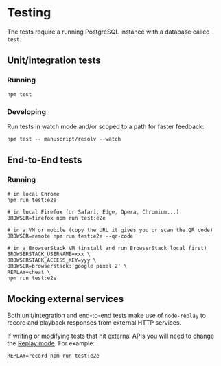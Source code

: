 # Testing

The tests require a running PostgreSQL instance with a database called `test`.

## Unit/integration tests

### Running

    npm test

### Developing

Run tests in watch mode and/or scoped to a path for faster feedback:

    npm test -- manuscript/resolv --watch

## End-to-End tests

### Running

    # in local Chrome
    npm run test:e2e

    # in local Firefox (or Safari, Edge, Opera, Chromium...)
    BROWSER=firefox npm run test:e2e

    # in a VM or mobile (copy the URL it gives you or scan the QR code)
    BROWSER=remote npm run test:e2e --qr-code

    # in a BrowserStack VM (install and run BrowserStack local first)
    BROWSERSTACK_USERNAME=xxx \
    BROWSERSTACK_ACCESS_KEY=yyy \
    BROWSER=browserstack:'google pixel 2' \
    REPLAY=cheat \
    npm run test:e2e

## Mocking external services

Both unit/integration and end-to-end tests make use of `node-replay` to record
and playback responses from external HTTP services.

If writing or modifying tests that hit external APIs you will need to change the
[Replay mode](https://github.com/assaf/node-replay#settings). For example:

    REPLAY=record npm run test:e2e
